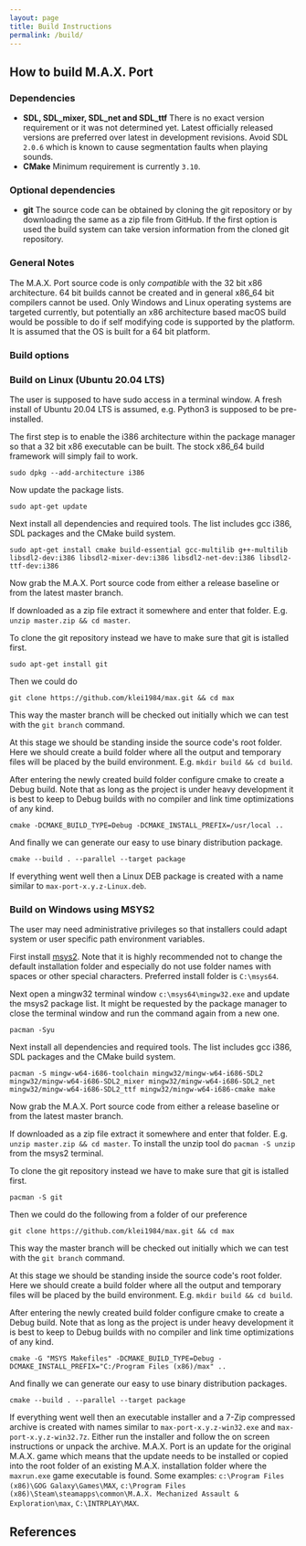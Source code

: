 ```yaml
---
layout: page
title: Build Instructions
permalink: /build/
---
```


## How to build M.A.X. Port

### Dependencies
- **SDL, SDL_mixer, SDL_net and SDL_ttf** There is no exact version requirement or it was not determined yet. Latest officially released versions are preferred over latest in development revisions. Avoid SDL `2.0.6` which is known to cause segmentation faults when playing sounds.
- **CMake** Minimum requirement is currently `3.10`.

### Optional dependencies

- **git** The source code can be obtained by cloning the git repository or by downloading the same as a zip file from GitHub. If the first option is used the build system can take version information from the cloned git repository.

### General Notes

The M.A.X. Port source code is only *compatible* with the 32 bit x86 architecture. 64 bit builds cannot be created and in general x86_64 bit compilers cannot be used. Only Windows and Linux operating systems are targeted currently, but potentially an x86 architecture based macOS build would be possible to do if self modifying code is supported by the platform. It is assumed that the OS is built for a 64 bit platform.

### Build options

### Build on Linux (Ubuntu 20.04 LTS)

The user is supposed to have sudo access in a terminal window. A fresh install of Ubuntu 20.04 LTS is assumed, e.g. Python3 is supposed to be pre-installed.

The first step is to enable the i386 architecture within the package manager so that a 32 bit x86 executable can be built. The stock x86_64 build framework will simply fail to work.

```
sudo dpkg --add-architecture i386
```

Now update the package lists.

```
sudo apt-get update
```

Next install all dependencies and required tools. The list includes gcc i386, SDL packages and the CMake build system.

```
sudo apt-get install cmake build-essential gcc-multilib g++-multilib libsdl2-dev:i386 libsdl2-mixer-dev:i386 libsdl2-net-dev:i386 libsdl2-ttf-dev:i386
```

Now grab the M.A.X. Port source code from either a release baseline or from the latest master branch.

If downloaded as a zip file extract it somewhere and enter that folder. E.g. `unzip master.zip && cd master`.

To clone the git repository instead we have to make sure that git is istalled first.

```
sudo apt-get install git
```

Then we could do

```
git clone https://github.com/klei1984/max.git && cd max
```

This way the master branch will be checked out initially which we can test with the `git branch` command.

At this stage we should be standing inside the source code's root folder. Here we should create a build folder where all the output and temporary files will be placed by the build environment. E.g. `mkdir build && cd build`.

After entering the newly created build folder configure cmake to create a Debug build. Note that as long as the project is under heavy development it is best to keep to Debug builds with no compiler and link time optimizations of any kind.

```
cmake -DCMAKE_BUILD_TYPE=Debug -DCMAKE_INSTALL_PREFIX=/usr/local ..
```

And finally we can generate our easy to use binary distribution package.

```
cmake --build . --parallel --target package
```

If everything went well then a Linux DEB package is created with a name similar to `max-port-x.y.z-Linux.deb`.

### Build on Windows using MSYS2

The user may need administrative privileges so that installers could adapt system or user specific path environment variables.

First install [msys2](https://www.msys2.org/). Note that it is highly recommended not to change the default installation folder and especially do not use folder names with spaces or other special characters. Preferred install folder is `C:\msys64`.

Next open a mingw32 terminal window `c:\msys64\mingw32.exe` and update the msys2 package list. It might be requested by the package manager to close the terminal window and run the command again from a new one.

```
pacman -Syu
```

Next install all dependencies and required tools. The list includes gcc i386, SDL packages and the CMake build system.

```
pacman -S mingw-w64-i686-toolchain mingw32/mingw-w64-i686-SDL2 mingw32/mingw-w64-i686-SDL2_mixer mingw32/mingw-w64-i686-SDL2_net mingw32/mingw-w64-i686-SDL2_ttf mingw32/mingw-w64-i686-cmake make
```

Now grab the M.A.X. Port source code from either a release baseline or from the latest master branch.

If downloaded as a zip file extract it somewhere and enter that folder. E.g. `unzip master.zip && cd master`. To install the unzip tool do `pacman -S unzip` from the msys2 terminal.

To clone the git repository instead we have to make sure that git is istalled first.

```
pacman -S git
```

Then we could do the following from a folder of our preference

```
git clone https://github.com/klei1984/max.git && cd max
```

This way the master branch will be checked out initially which we can test with the `git branch` command.

At this stage we should be standing inside the source code's root folder. Here we should create a build folder where all the output and temporary files will be placed by the build environment. E.g. `mkdir build && cd build`.

After entering the newly created build folder configure cmake to create a Debug build. Note that as long as the project is under heavy development it is best to keep to Debug builds with no compiler and link time optimizations of any kind.

```
cmake -G "MSYS Makefiles" -DCMAKE_BUILD_TYPE=Debug -DCMAKE_INSTALL_PREFIX="C:/Program Files (x86)/max" ..
```

And finally we can generate our easy to use binary distribution packages.

```
cmake --build . --parallel --target package
```

If everything went well then an executable installer and a 7-Zip compressed archive is created with names similar to `max-port-x.y.z-win32.exe` and `max-port-x.y.z-win32.7z`. Either run the installer and follow the on screen instructions or unpack the archive. M.A.X. Port is an update for the original M.A.X. game which means that the update needs to be installed or copied into the root folder of an existing M.A.X. installation folder where the `maxrun.exe` game executable is found. Some examples: `c:\Program Files (x86)\GOG Galaxy\Games\MAX`, `c:\Program Files (x86)\Steam\steamapps\common\M.A.X. Mechanized Assault & Exploration\max`, `C:\INTRPLAY\MAX`.

## References
